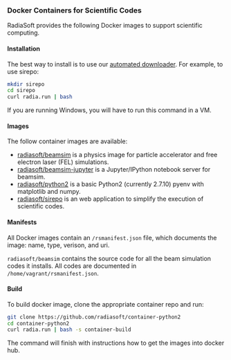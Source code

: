 ### Docker Containers for Scientific Codes

RadiaSoft provides the following Docker images to support scientific computing.

#### Installation

The best way to install is to use our
[automated downloader](https://github.com/radiasoft/download). For example,
to use sirepo:

```sh
mkdir sirepo
cd sirepo
curl radia.run | bash
```

If you are running Windows, you will have to run this command in a VM.

#### Images

The follow container images are available:

* [radiasoft/beamsim](https://github.com/radiasoft/container-beamsim)
  is a physics image for particle accelerator and free electron laser (FEL) simulations.
* [radiasoft/beamsim-jupyter](https://github.com/radiasoft/container-beamsim-jupyter)
  is a Jupyter/IPython notebook server for beamsim.
* [radiasoft/python2](https://github.com/radiasoft/container-python2)
  is a basic Python2 (currently 2.7.10) pyenv with matplotlib and numpy.
* [radiasoft/sirepo](https://github.com/radiasoft/sirepo)
  is an web application to simplify the execution of scientific codes.

#### Manifests

All Docker images contain an `/rsmanifest.json` file, which documents
the image: name, type, verison, and uri.

`radiasoft/beamsim` contains the source code for all the beam
simulation codes it installs. All codes are documented in
`/home/vagrant/rsmanifest.json`.

#### Build

To build docker image, clone the appropriate container repo and run:

```bash
git clone https://github.com/radiasoft/container-python2
cd container-python2
curl radia.run | bash -s container-build
```

The command will finish with instructions how to get the images into docker hub.
